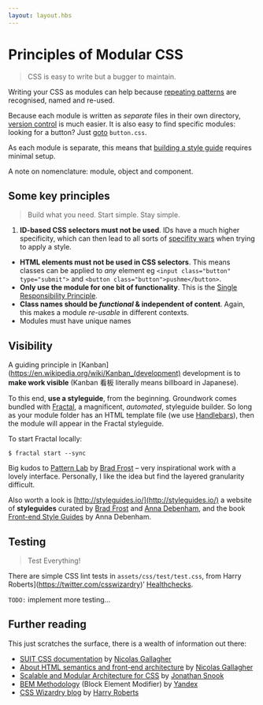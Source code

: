 ```yaml
---
layout: layout.hbs
---
```


# Principles of Modular CSS

> CSS is easy to write but a bugger to maintain. 

Writing your CSS as modules can help because [repeating patterns](https://en.wikipedia.org/wiki/Don%27t_repeat_yourself) are recognised, named and re-used.

Because each module is written as _separate_ files in their own directory, [version control](https://git-scm.com/about) is much easier. It is also easy to find specific modules: looking for a button? Just [goto](http://docs.sublimetext.info/en/latest/file_management/file_navigation.html#goto-anything) `button.css`.

As each module is separate, this means that [building a style guide](http://fractal.build/guide) requires minimal setup.

A note on nomenclature: module, object and component.

## Some key principles

> Build what you need. Start simple. Stay simple.

1. **ID-based CSS selectors must not be used**. IDs have a much higher specificity, which can then lead to all sorts of [specifity wars](https://stuffandnonsense.co.uk/archives/css_specificity_wars.html) when trying to apply a style.  
* **HTML elements must not be used in CSS selectors**. This means classes can be applied to _any_ element eg `<input class="button" type="submit">` and `<button class="button">pushme</button>`.
* **Only use the module for one bit of functionality**. This is the [Single Responsibility Principle](https://en.wikipedia.org/wiki/Single_responsibility_principle).
* **Class names should be _functional_ & independent of content**. Again, this makes a module _re-usable_ in different contexts.
* Modules must have unique names

## Visibility

A guiding principle in [Kanban](https://en.wikipedia.org/wiki/Kanban_(development) development is to **make work visible** (Kanban 看板 literally means billboard in Japanese).

To this end, **use a styleguide**, from the beginning. Groundwork comes bundled with [Fractal](http://fractal.build/), a magnificent, _automated_, styleguide builder. So long as your module folder has an HTML template file (we use [Handlebars](http://handlebarsjs.com/)), then the module will appear in the Fractal styleguide.

To start Fractal locally:

```
$ fractal start --sync
```

Big kudos to [Pattern Lab](http://patternlab.io/) by [Brad Frost](https://twitter.com/brad_frost) – very inspirational work with a lovely interface. Personally, I like the idea but find the layered granularity difficult. 

Also worth a look is [http://styleguides.io/](http://styleguides.io/) a website of **styleguides** curated by [Brad Frost](https://twitter.com/brad_frost) and [Anna Debenham](https://twitter.com/anna_debenham), and the book [Front-end Style Guides](http://www.maban.co.uk/projects/front-end-style-guides/) by Anna Debenham.


## Testing

> Test Everything!

There are simple CSS lint tests in `assets/css/test/test.css`, from Harry Roberts](https://twitter.com/csswizardry)’ [Healthchecks](https://csswizardry.com/2015/08/bemit-taking-the-bem-naming-convention-a-step-further/#healthchecks).

`TODO:` implement more testing…

## Further reading

This just scratches the surface, there is a wealth of information out there:

* [SUIT CSS documentation](https://github.com/suitcss/suit/blob/master/doc/README.md) by [Nicolas Gallagher](https://twitter.com/necolas)
* [About HTML semantics and front-end architecture](http://nicolasgallagher.com/about-html-semantics-front-end-architecture/) by [Nicolas Gallagher](https://twitter.com/necolas)
* [Scalable and Modular Architecture for CSS](https://smacss.com/) by [Jonathan Snook](https://twitter.com/snookca)
* [BEM Methodology](https://en.bem.info/) (Block Element Modifier) by [Yandex](https://www.yandex.com/) 
* [CSS Wizardry blog](https://csswizardry.com/archive/) by [Harry Roberts](https://twitter.com/csswizardry)
